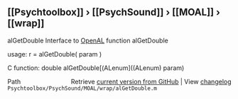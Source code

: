 ## [[Psychtoolbox]] &#8250; [[PsychSound]] &#8250; [[MOAL]] &#8250; [[wrap]]

alGetDouble  Interface to [OpenAL](OpenAL) function alGetDouble  
  
usage:  r = alGetDouble( param )  
  
C function:  double alGetDouble[(ALenum]((ALenum) param)  




<div class="code_header" style="text-align:right;">
  <span style="float:left;">Path&nbsp;&nbsp;</span> <span class="counter">Retrieve <a href=
  "https://raw.github.com/Psychtoolbox-3/Psychtoolbox-3/beta/Psychtoolbox/PsychSound/MOAL/wrap/alGetDouble.m">current version from GitHub</a> | View <a href=
  "https://github.com/Psychtoolbox-3/Psychtoolbox-3/commits/beta/Psychtoolbox/PsychSound/MOAL/wrap/alGetDouble.m">changelog</a></span>
</div>
<div class="code">
  <code>Psychtoolbox/PsychSound/MOAL/wrap/alGetDouble.m</code>
</div>

